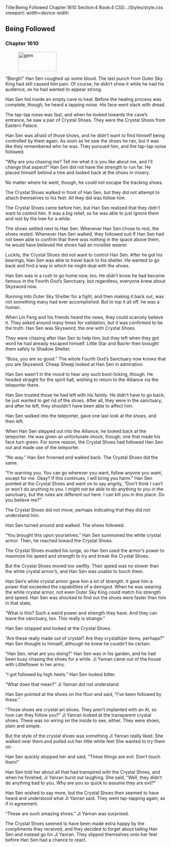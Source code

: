 Title:Being Followed 
Chapter:1610 
Section:4 
Book:4 
CSS:../Styles/style.css 
viewport: width=device-width
  
## Being Followed
### Chapter 1610 
<figure>
	<img src="../Images/gem.gif" alt="gem" id="gem" width="120" height="60" />
</figure>
  

  
  “Blergh!” Han Sen coughed up some blood. The last punch from Outer Sky King had still caused him pain. Of course, he didn’t show it while he had his audience, as he had wanted to appear strong.

Han Sen hid inside an empty cave to heal. Before the healing process was complete, though, he heard a tapping noise. His face went slack with dread.

The tap-tap noise was fast, and when he looked towards the cave’s entrance, he saw a pair of Crystal Shoes. They were the Crystal Shoes from Eastern Palace.

Han Sen was afraid of those shoes, and he didn’t want to find himself being controlled by them again. As soon as he saw the shoes he ran, but it was like they remembered who he was. They pursued him, and the tap-tap noise followed.

“Why are you chasing me? Tell me what it is you like about me, and I’ll change that aspect!” Han Sen did not have the strength to run far. He placed himself behind a tree and looked back at the shoes in misery.

No matter where he went, though, he could not escape the tracking shoes.

The Crystal Shoes walked in front of Han Sen, but they did not attempt to attach themselves to his feet. All they did was follow him.

The Crystal Shoes came before him, but Han Sen realized that they didn’t want to control him. It was a big relief, so he was able to just ignore them and rest by the tree for a while.

The shoes settled next to Han Sen. Whenever Han Sen chose to rest, the shoes rested. Whenever Han Sen walked, they followed suit If Han Sen had not been able to confirm that there was nothing in the space above them, he would have believed the shoes had an invisible wearer.

Luckily, the Crystal Shoes did not want to control Han Sen. After he got his bearings, Han Sen was able to travel back to his shelter. He wanted to go back and find a way in which he might deal with the shoes.

Han Sen was in a rush to go home now, too. He didn’t know he had become famous in the Fourth God’s Sanctuary, but regardless, everyone knew about Skysword now.

Running into Outer Sky Shelter for a fight, and then making it back out, was not something many had ever accomplished. But to top it all off, he was a human.

When Lin Feng and his friends heard the news, they could scarcely believe it. They asked around many times for validation, but it was confirmed to be the truth. Han Sen was Skysword, the one with Crystal Shoes.

They were chasing after Han Sen to help him, but they left when they got word he had already escaped himself. Little Star and Bao’er then brought them safely to Shadow Shelter.

“Boss, you are so good.” The whole Fourth God’s Sanctuary now knows that you are Skysword. Cheap Sheep looked at Han Sen in admiration.

Han Sen wasn’t in the mood to hear any such boot-licking, though. He headed straight for the spirit hall, wishing to return to the Alliance via the teleporter there.

Han Sen trusted those he had left with his family. He didn’t have to go back; he just wanted to get rid of the shoes. After all, they were in the sanctuary, and after he left, they shouldn’t have been able to affect him.

Han Sen walked into the teleporter, gave one last look at the shoes, and then left.

When Han Sen stepped out into the Alliance, he looked back at the teleporter. He was given an unfortunate shock, though; one that made his face turn green. For some reason, the Crystal Shoes had followed Han Sen out and made use of the teleporter.

“No way.” Han Sen frowned and walked back. The Crystal Shoes did the same.

“I’m warning you. You can go wherever you want, follow anyone you want, except for me. Okay? If this continues, I will bring you harm.” Han Sen pointed at the Crystal Shoes and went on to say angrily, “Don’t think I can’t or won’t do anything to you. I might not be able to do anything to you in the sanctuary, but the rules are different out here. I can kill you in this place. Do you believe me?”

The Crystal Shoes did not move, perhaps indicating that they did not understand him.

Han Sen turned around and walked. The shoes followed.

“You brought this upon yourselves.” Han Sen summoned the white crystal armor. Then, he reached toward the Crystal Shoes.

The Crystal Shoes evaded his lunge, so Han Sen used the armor’s power to maximize his speed and strength to try and break the Crystal Shoes.

But the Crystal Shoes moved too swiftly. Their speed was no slower than the white crystal armor’s, and Han Sen was unable to touch them.

Han Sen’s white crystal armor gave him a lot of strength. It gave him a power that exceeded the capabilities of a demigod. When he was wearing the white crystal armor, not even Outer Sky King could match his strength and speed. Han Sen was shocked to find out the shoes were faster than him in that state,

“What is this? Such a weird power and strength they have. And they can leave the sanctuary, too. This really is strange.”

Han Sen stopped and looked at the Crystal Shoes.

“Are these really made out of crystal? Are they crystallizer items, perhaps?” Han Sen thought to himself, although he knew he couldn’t be certain.

“Han Sen, what are you doing?” Han Sen was in his garden, and he had been busy chasing the shoes for a while. Ji Yanran came out of the house with Littleflower in her arms.

“I got followed by high heels.” Han Sen looked bitter.

“What does that mean?” Ji Yanran did not understand.

Han Sen pointed at the shoes on the floor and said, “I’ve been followed by these.”

“Those shoes are crystal art shoes. They aren’t implanted with an Al, so how can they follow you?” Ji Yanran looked at the transparent crystal shoes. There was no wiring on the inside to see, either. They were shoes, plain and simple.

But the style of the crystal shoes was something Ji Yanran really liked. She walked near them and pulled out her little white feet She wanted to try them on.

Han Sen quickly stopped her and said, “These things are evil. Don’t touch them!”

Han Sen told her about all that had transpired with the Crystal Shoes, and when he finished, Ji Yanran burst out laughing. She said, “Well, they didn’t do anything bad to you. Why are you so quick to assume they are evil?”

Han Sen wished to say more, but the Crystal Shoes then seemed to have heard and understood what Ji Yanran said. They went tap-tapping again, as if in agreement.

“These are such amazing shoes.” Ji Yanran was surprised.

The Crystal Shoes seemed to have been made extra happy by the compliments they received, and they decided to forget about tailing Han Sen and instead go for Ji Yanran. They slipped themselves onto her feet before Han Sen had a chance to react.
